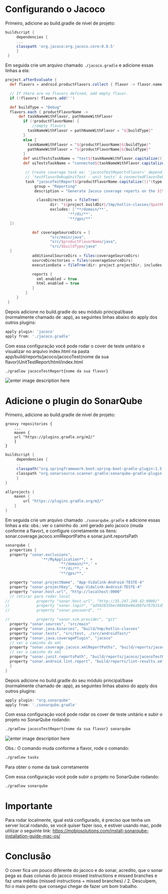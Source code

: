 


# Configurando o Jacoco

Primeiro, adicione ao build.gradle de nível de projeto:

```groovy
buildscript {
	 dependencies {
	 ...
	 classpath 'org.jacoco:org.jacoco.core:0.8.5'
	 }
 }
 ```


Em seguida crie um arquivo chamado `./jacoco.gradle` e adicione essas linhas a ela:
```groovy
project.afterEvaluate {
  def flavors = android.productFlavors.collect { flavor -> flavor.name }

  // If there are no flavors defined, add empty flavor.
  if (!flavors) flavors.add('')

  def buildType = "Debug"
  flavors.each { productFlavorName ->
	  def taskNameWithFlavor, pathNameWithFlavor
        if (!productFlavorName) {
            //empty flavors
		  taskNameWithFlavor = pathNameWithFlavor = "${buildType}"
	    }
	    else {
          taskNameWithFlavor = "${productFlavorName}${buildType}"
		  pathNameWithFlavor = "${productFlavorName}${buildType}"
	    }
        def unitTestsTaskName = "test${taskNameWithFlavor.capitalize()}UnitTest"
		def uiTestsTaskName = "connected${taskNameWithFlavor.capitalize()}AndroidTest"

		 // Create coverage task ex: 'jacocoTestReport<Flavor>' depending on
		 // 'testFlavorDebugUnitTest - unit tests' & connectedFlavorDebugAndroidTest - integration tests.
		 task "jacocoTestReport${productFlavorName.capitalize()}"(type: JacocoReport, dependsOn: [unitTestsTaskName, uiTestsTaskName]) {
			 group = "Reporting"
			 description = "Generate Jacoco coverage reports on the ${taskNameWithFlavor.capitalize()} build. Flavor: $pathNameWithFlavor"

			  classDirectories = fileTree(
                    dir: "${project.buildDir}/tmp/kotlin-classes/$pathNameWithFlavor",
                    excludes: ['**/domain/**',
                            '**/di/**',
                            '**/gps/**'
  ])

            def coverageSourceDirs = [
                    "src/main/java",
                    "src/$productFlavorName/java",
                    "src/$buildType/java"
  ]
            additionalSourceDirs = files(coverageSourceDirs)
            sourceDirectories = files(coverageSourceDirs)
            executionData = fileTree(dir: project.projectDir, includes: ["**/*.exec", "**/*.ec"])

            reports {
			  xml.enabled = true
			  html.enabled = true
			}
		 }
	 }
 }
```

Depois adicione no build.gradle do seu módulo principal/base (normalmente chamado de :app), as seguintes linhas abaixo do apply dos outros plugins:

```groovy
apply plugin: 'jacoco'
apply from: './jacoco.gradle'
```
Com essa configuração você pode rodar o cover de teste unitário e visualizar no arquivo index.html na pasta app/build/reports/jacoco/jacocoTest{nome da sua flavor}UnitTestReport/html/index.html
```bash
./gradlew jacocoTestReport{nome da sua flavor}
 ```

![enter image description here](https://raw.githubusercontent.com/GaldinoJr/TesteJacocoSonar/master/app/src/main/res/drawable-v24/Captura%20de%20Tela%202020-04-01%20%C3%A0s%2020.14.58.png)

# Adicione o plugin do SonarQube
  Primeiro, adicione ao build.gradle de nível de projeto:

 ```
 groovy repositories {
	 ...
	 maven {
	 url "https://plugins.gradle.org/m2/"
	 }
}
 ```

```groovy
buildscript {
	 dependencies {
	 ..
	 classpath("org.springframework.boot:spring-boot-gradle-plugin:1.5.4.RELEASE")
	 classpath "org.sonarsource.scanner.gradle:sonarqube-gradle-plugin:2.8"
	 }
}
 ```

```groovy
allprojects {
	maven {
		url "https://plugins.gradle.org/m2/"
	}
}
```

Em seguida crie um arquivo chamado `./sonarqube.gradle` e adicione essas linhas a ela:
obs.: ver o caminho do .xml gerado pelo jacoco (muda conforme a flavor), e configure corretamente os itens: sonar.coverage.jacoco.xmlReportPaths e sonar.junit.reportsPath

```groovy
sonarqube {
  properties {
  property "sonar.exclusions",
                '**/MyApplication**,' +
                        '**/domain/**,' +
                        '**/di/**,' +
                        '**/gps/**,'

  property "sonar.projectName", "App-Vidalink-Android-TESTE-4"
  property "sonar.projectKey", "App-Vidalink-Android-TESTE-4"
  property "sonar.host.url", "http://localhost:9000"
  // retirar para rodar local
//            property "sonar.host.url", "http://35.247.249.42:9000/"
//            property "sonar.login", "ad582835bec9886be86a90fe7b7b31d556795e6a"
//            property "sonar.password", ""

//            property "sonar.scm.provider", "git"
  property "sonar.sources", "src/main"
  property "sonar.java.binaries", "build/tmp/kotlin-classes"
  property "sonar.tests", "src/test, ./src/androidTest/"
  property "sonar.java.coveragePlugin", "jacoco"
  // ver o caminho do xml
  property "sonar.coverage.jacoco.xmlReportPaths", "build/reports/jacoco/jacocoTestReportProd/jacocoTestReportProd.xml"
  // ver o caminho do xml
  property "sonar.junit.reportsPath", "build/reports/jacoco/jacocoTestReportProd/"
  property "sonar.android.lint.report", "build/reports/lint-results.xml"
  }
}
```

Depois adicione no build.gradle do seu módulo principal/base (normalmente chamado de :app), as seguintes linhas abaixo do apply dos outros plugins:

```groovy
apply plugin: "org.sonarqube"
apply from: './sonarqube.gradle'
```
Com essa configuração você pode rodar os cover de teste unitário e subir o projeto no SonarQube rodando:

```bash
./gradlew jacocoTestReport{nome da sua flavor} sonarqube
```

![enter image description here](https://raw.githubusercontent.com/GaldinoJr/TesteJacocoSonar/master/app/src/main/res/drawable-v24/Captura%20de%20Tela%202020-04-01%20%C3%A0s%2020.13.28.png)

Obs.: O comando muda conforme a flavor, rode o comando:

```bash
./gradlew tasks
```
Para obter o nome da task corretamente


Com essa configuração você pode subir o projeto no SonarQube rodando:
```bash
./gradlew sonarqube
```

# Importante
Para rodar localmente, igual está configurado, é preciso que tenha um server local rodando, se você quiser fazer isso, e estiver usando mac, pode utilizar o seguinte link:
https://mobiosolutions.com/install-sonarqube-installation-guide-mac-os/


# Conclusão
O cover fica um pouco diferente do jacoco e do sonar, acredito, que o sonar pega as duas colunas do jacoco missed instructions e missed branches e faz uma médias (missed instructions + missed branches) / 2.
Desculpem, foi o mais perto que consegui chegar de fazer um bom trabalho.